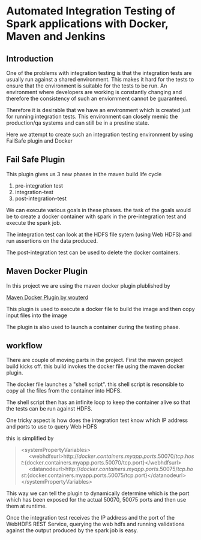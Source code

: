 # Automated Integration Testing of Spark applications with Docker, Maven and Jenkins

## Introduction

One of the problems with integration testing is that the integration tests are usually run against a shared environment.
This makes it hard for the tests to ensure that the environment is suitable for the tests to be run.
An environment where developers are working is constantly changing and therefore the consistency of such an enviornment
cannot be guaranteed.

Therefore it is desirable that we have an environment which is created just for running integration tests.
This environment can closely memic the production/qa systems and can still be in a prestine state.

Here we attempt to create such an integration testing environment by using FailSafe plugin and Docker

## Fail Safe Plugin

This plugin gives us 3 new phases in the maven build life cycle

1. pre-integration test
2. integration-test
3. post-integration-test

We can execute various goals in these phases. the task of the goals would be to
create a docker container with spark in the pre-integration test and execute the spark job.

The integration test can look at the HDFS file sytem (using Web HDFS) and run assertions on the data produced.

The post-integration test can be used to delete the docker containers.

## Maven Docker Plugin

In this project we are using the maven docker plugin plublished by

[Maven Docker Plugin by wouterd](https://github.com/wouterd/docker-maven-plugin)

This plugin is used to execute a docker file to build the image and then
copy input files into the image

The plugin is also used to launch a container during the testing phase.

## workflow

There are couple of moving parts in the project. First the maven project build kicks off.
this build invokes the docker file using the maven docker plugin.

The docker file launches a "shell script". this shell script is resonsible to copy all
the files from the container into HDFS.

The shell script then has an infinite loop to keep the container alive so that
the tests can be run against HDFS.

One tricky aspect is how does the integration test know which IP address and ports to use to query Web HDFS

this is simplified by

>   &lt;systemPropertyVariables&gt;
    &nbsp;&nbsp;&nbsp;&nbsp;&nbsp;&lt;webhdfsurl&gt;http://${docker.containers.myapp.ports.50070/tcp.host}:${docker.containers.myapp.ports.50070/tcp.port}&lt;/webhdfsurl&gt;
    &nbsp;&nbsp;&nbsp;&nbsp;&nbsp;&lt;datanodeurl&gt;http://${docker.containers.myapp.ports.50075/tcp.host}:${docker.containers.myapp.ports.50075/tcp.port}&lt;/datanodeurl&gt;
    &lt;/systemPropertyVariables&gt;

This way we can tell the plugin to dynamically determine which is the port which has been exposed for the actual 50070, 50075 ports and then use them at runtime.


Once the integration test receives the IP address and the port of the WebHDFS REST Service, querying the web hdfs and running validations against the output produced by the spark job is easy.

